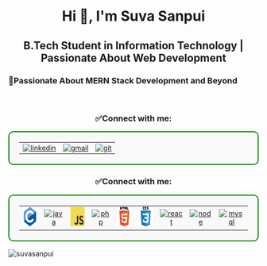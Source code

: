 <h1 align="center">Hi 👋, I'm Suva Sanpui</h1>
<h2 align="center">B.Tech Student in Information Technology | Passionate About Web Development</h2>

<h3>🌱Passionate About MERN Stack Development and Beyond</h3> 

<br>

<div align="center">
  <h3>✅Connect with me:</h3>
  <table style="border: 2px solid green; border-radius: 10px; padding: 20px; background-color: #f9f9f9;">
    <tr>
      <td align="center">
        <a href="https://www.linkedin.com/in/suva-sanpui-1668b2231/" target="_blank">
          <img src="https://github.com/user-attachments/assets/0dab6c0a-8aa3-4281-b304-3806a1e9e839" alt="linkedin" height="40" width="40"/>
        </a>
      </td>
      <td align="center">
        <a href="mailto:suvasanpui74@gmail.com" target="_blank">
          <img src="https://github.com/user-attachments/assets/2e3d3950-5f24-403c-acd1-ec19dc4c87d2" alt="gmail" height="40" width="40"/>
        </a>
      </td>
      <td align="center">
        <a href="https://github.com/suvasanpui" target="_blank">
          <img src="https://github.com/user-attachments/assets/10463823-e805-4b70-bd2c-5273776fcd50" alt="git" height="40" width="40"/>
        </a>
      </td>
    </tr>
  </table>
</div>

<div align="center">
  <h3>✅Connect with me:</h3>
  <table style="border: 2px solid green; border-radius: 10px; padding: 20px; background-color: #f9f9f9;">
    <tr>
      <td align="center">
        <a href="#" target="_blank">
          <img src="https://raw.githubusercontent.com/devicons/devicon/master/icons/c/c-original.svg" alt="c" height="40" width="40"/>
        </a>
      </td>
      <td align="center">
        <a href="#" target="_blank">
          <img src="https://github.com/user-attachments/assets/e462ce1c-3e91-4435-b26d-0832477ab33f" alt="java" height="40" width="40"/>
        </a>
      </td>
      <td align="center">
        <a href="#" target="_blank">
          <img src="https://raw.githubusercontent.com/devicons/devicon/master/icons/javascript/javascript-original.svg" alt="js" height="40" width="40"/>
        </a>
      </td>
      <td align="center">
        <a href="#" target="_blank">
          <img src="https://github.com/user-attachments/assets/fbe0b763-acf3-4b32-941a-677c8ae4a640" alt="php" height="40" width="40"/>
        </a>
      </td>
      <td align="center">
        <a href="#" target="_blank">
          <img src="https://raw.githubusercontent.com/devicons/devicon/master/icons/html5/html5-original-wordmark.svg" alt="html" height="40" width="40"/>
        </a>
      </td>
      <td align="center">
        <a href="#" target="_blank">
          <img src="https://raw.githubusercontent.com/devicons/devicon/master/icons/css3/css3-original-wordmark.svg" alt="css3" height="40" width="40"/>
        </a>
      </td>
       <td align="center">
        <a href="#" target="_blank">
          <img src="https://github.com/user-attachments/assets/9d0473a6-7a97-43d7-a73e-ccb45e8ee9db" alt="react" height="40" width="40"/>
        </a>
      </td>
      <td align="center">
        <a href="#" target="_blank">
          <img src="https://github.com/user-attachments/assets/ce320ff9-e8b9-47ff-b0cd-1fcb94c9c4d5" alt="node" height="40" width="40"/>
        </a>
      </td>
      <td align="center">
        <a href="#" target="_blank">
          <img src="https://github.com/user-attachments/assets/8d98f784-16b5-42ff-adc1-609ef9c8f069" alt="mysql" height="40" width="40"/>
        </a>
      </td>
    </tr>
  </table>

</div>

<p><img align="center" src="https://github-readme-stats.vercel.app/api/top-langs?username=suvasanpui&show_icons=true&locale=en&layout=compact" alt="suvasanpui" /></p>
